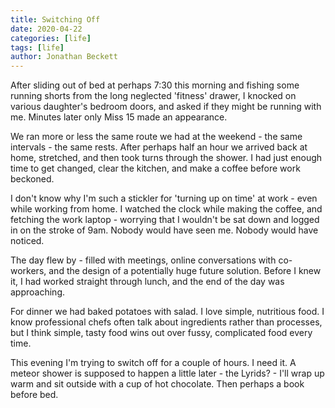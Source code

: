 ```yaml
---
title: Switching Off
date: 2020-04-22
categories: [life]
tags: [life]
author: Jonathan Beckett
---
```


After sliding out of bed at perhaps 7:30 this morning and fishing some running shorts from the long neglected 'fitness' drawer, I knocked on various daughter's bedroom doors, and asked if they might be running with me. Minutes later only Miss 15 made an appearance.

We ran more or less the same route we had at the weekend - the same intervals - the same rests. After perhaps half an hour we arrived back at home, stretched, and then took turns through the shower. I had just enough time to get changed, clear the kitchen, and make a coffee before work beckoned.

I don't know why I'm such a stickler for 'turning up on time' at work - even while working from home. I watched the clock while making the coffee, and fetching the work laptop - worrying that I wouldn't be sat down and logged in on the stroke of 9am. Nobody would have seen me. Nobody would have noticed.

The day flew by - filled with meetings, online conversations with co-workers, and the design of a potentially huge future solution. Before I knew it, I had worked straight through lunch, and the end of the day was approaching.

For dinner we had baked potatoes with salad. I love simple, nutritious food. I know professional chefs often talk about ingredients rather than processes, but I think simple, tasty food wins out over fussy, complicated food every time.

This evening I'm trying to switch off for a couple of hours. I need it. A meteor shower is supposed to happen a little later - the Lyrids? - I'll wrap up warm and sit outside with a cup of hot chocolate. Then perhaps a book before bed.